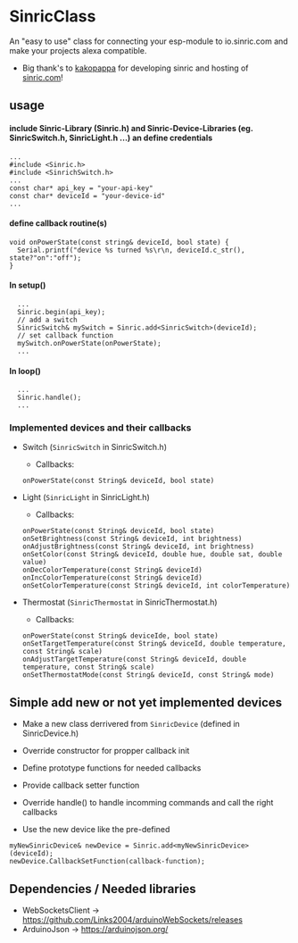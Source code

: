 # SinricClass

An "easy to use" class for connecting your esp-module to io.sinric.com and make your projects alexa compatible.
- Big thank's to [kakopappa](https://github.com/kakopappa/sinric) for developing sinric and hosting of [sinric.com](https://sinric.com)!

## usage
#### include Sinric-Library (Sinric.h) and Sinric-Device-Libraries (eg. SinricSwitch.h, SinricLight.h ...) an define credentials

```
...
#include <Sinric.h>
#include <SinrichSwitch.h>
...
const char* api_key = "your-api-key"
const char* deviceId = "your-device-id"
...
```
#### define callback routine(s)
```
void onPowerState(const string& deviceId, bool state) {
  Serial.printf("device %s turned %s\r\n, deviceId.c_str(), state?"on":"off");
}
```
#### In setup()
```
  ...
  Sinric.begin(api_key);
  // add a switch
  SinricSwitch& mySwitch = Sinric.add<SinricSwitch>(deviceId);
  // set callback function
  mySwitch.onPowerState(onPowerState);
  ...
```
  
#### In loop()
```
  ...
  Sinric.handle();
  ...
```
### Implemented devices and their callbacks
- Switch (```SinricSwitch``` in SinricSwitch.h)
  - Callbacks:
  ```
  onPowerState(const String& deviceId, bool state)
  ```

- Light (```SinricLight``` in SinricLight.h)
  - Callbacks:
  ```
  onPowerState(const String& deviceId, bool state)
  onSetBrightness(const String& deviceId, int brightness)
  onAdjustBrightness(const String& deviceId, int brightness)
  onSetColor(const String& deviceId, double hue, double sat, double value)
  onDecColorTemperature(const String& deviceId)
  onIncColorTemperature(const String& deviceId)
  onSetColorTemperature(const String& deviceId, int colorTemperature)
  ```

- Thermostat (```SinricThermostat``` in SinricThermostat.h)
  - Callbacks:
  ```
  onPowerState(const String& deviceIde, bool state)
  onSetTargetTemperature(const String& deviceId, double temperature, const String& scale)
  onAdjustTargetTemperature(const String& deviceId, double temperature, const String& scale)
  onSetThermostatMode(const String& deviceId, const String& mode)
  ```

## Simple add new or not yet implemented devices
- Make a new class derrivered from ```SinricDevice``` (defined in SinricDevice.h)
- Override constructor for propper callback init
- Define prototype functions for needed callbacks
- Provide callback setter function
- Override handle() to handle incomming commands and call the right callbacks

- Use the new device like the pre-defined 
```
myNewSinricDevice& newDevice = Sinric.add<myNewSinricDevice>(deviceId);
newDevice.CallbackSetFunction(callback-function);
```

## Dependencies / Needed libraries
- WebSocketsClient -> https://github.com/Links2004/arduinoWebSockets/releases
- ArduinoJson -> https://arduinojson.org/

